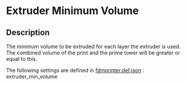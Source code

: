 # Extruder Minimum Volume

## Description
The minimum volume to be extruded for each layer the extruder is used. The combined volume of the print and the prime tower will be greater or equal to this.

The following settings are defined in [fdmprinter.def.json](https://github.com/smartavionics/Cura/blob/mb-master/resources/definitions/fdmprinter.def.json) : extruder_min_volume